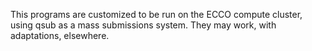 This programs are customized to be run on the ECCO compute cluster,
using qsub as a mass submissions system. They may work, with adaptations,
elsewhere.

